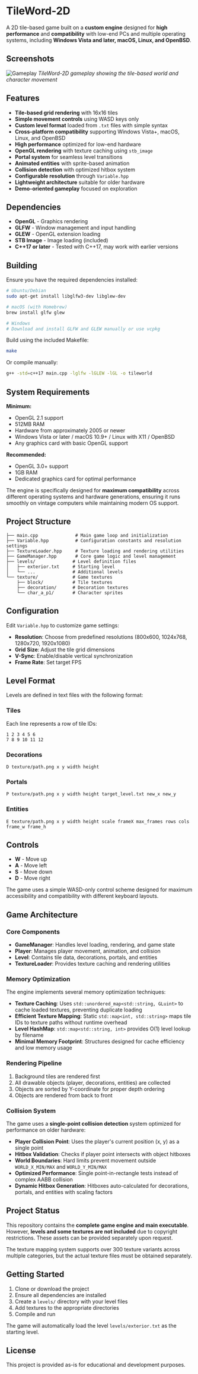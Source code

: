 # TileWord-2D

A 2D tile-based game built on a **custom engine** designed for **high performance** and **compatibility** with low-end PCs and multiple operating systems, including **Windows Vista and later, macOS, Linux, and OpenBSD**.

## Screenshots

![Gameplay](gameplay.png)
*TileWord-2D gameplay showing the tile-based world and character movement*

## Features

- **Tile-based grid rendering** with 16x16 tiles
- **Simple movement controls** using WASD keys only
- **Custom level format** loaded from `.txt` files with simple syntax
- **Cross-platform compatibility** supporting Windows Vista+, macOS, Linux, and OpenBSD
- **High performance** optimized for low-end hardware
- **OpenGL rendering** with texture caching using `stb_image`
- **Portal system** for seamless level transitions
- **Animated entities** with sprite-based animation
- **Collision detection** with optimized hitbox system
- **Configurable resolution** through `Variable.hpp`
- **Lightweight architecture** suitable for older hardware
- **Demo-oriented gameplay** focused on exploration

## Dependencies

- **OpenGL** - Graphics rendering
- **GLFW** - Window management and input handling
- **GLEW** - OpenGL extension loading
- **STB Image** - Image loading (included)
- **C++17 or later** - Tested with C++17, may work with earlier versions

## Building

Ensure you have the required dependencies installed:

```bash
# Ubuntu/Debian
sudo apt-get install libglfw3-dev libglew-dev

# macOS (with Homebrew)
brew install glfw glew

# Windows
# Download and install GLFW and GLEW manually or use vcpkg
```

Build using the included Makefile:

```bash
make
```

Or compile manually:

```bash
g++ -std=c++17 main.cpp -lglfw -lGLEW -lGL -o tileworld
```

## System Requirements

**Minimum:**
- OpenGL 2.1 support
- 512MB RAM
- Hardware from approximately 2005 or newer
- Windows Vista or later / macOS 10.9+ / Linux with X11 / OpenBSD
- Any graphics card with basic OpenGL support

**Recommended:**
- OpenGL 3.0+ support
- 1GB RAM
- Dedicated graphics card for optimal performance

The engine is specifically designed for **maximum compatibility** across different operating systems and hardware generations, ensuring it runs smoothly on vintage computers while maintaining modern OS support.

## Project Structure

```
├── main.cpp              # Main game loop and initialization
├── Variable.hpp          # Configuration constants and resolution settings
├── TextureLoader.hpp     # Texture loading and rendering utilities
├── GameManager.hpp       # Core game logic and level management
├── levels/              # Level definition files
│   ├── exterior.txt     # Starting level
│   └── ...              # Additional levels
└── texture/             # Game textures
    ├── block/           # Tile textures
    ├── decoration/      # Decoration textures
    └── char_a_p1/       # Character sprites
```

## Configuration

Edit `Variable.hpp` to customize game settings:

- **Resolution**: Choose from predefined resolutions (800x600, 1024x768, 1280x720, 1920x1080)
- **Grid Size**: Adjust the tile grid dimensions
- **V-Sync**: Enable/disable vertical synchronization
- **Frame Rate**: Set target FPS

## Level Format

Levels are defined in text files with the following format:

### Tiles
Each line represents a row of tile IDs:
```
1 2 3 4 5 6
7 8 9 10 11 12
```

### Decorations
```
D texture/path.png x y width height
```

### Portals
```
P texture/path.png x y width height target_level.txt new_x new_y
```

### Entities
```
E texture/path.png x y width height scale frameX max_frames rows cols frame_w frame_h
```

## Controls

- **W** - Move up
- **A** - Move left
- **S** - Move down  
- **D** - Move right

The game uses a simple WASD-only control scheme designed for maximum accessibility and compatibility with different keyboard layouts.

## Game Architecture

### Core Components

- **GameManager**: Handles level loading, rendering, and game state
- **Player**: Manages player movement, animation, and collision
- **Level**: Contains tile data, decorations, portals, and entities
- **TextureLoader**: Provides texture caching and rendering utilities

### Memory Optimization

The engine implements several memory optimization techniques:

- **Texture Caching**: Uses `std::unordered_map<std::string, GLuint>` to cache loaded textures, preventing duplicate loading
- **Efficient Texture Mapping**: Static `std::map<int, std::string>` maps tile IDs to texture paths without runtime overhead
- **Level HashMap**: `std::map<std::string, int>` provides O(1) level lookup by filename
- **Minimal Memory Footprint**: Structures designed for cache efficiency and low memory usage

### Rendering Pipeline

1. Background tiles are rendered first
2. All drawable objects (player, decorations, entities) are collected
3. Objects are sorted by Y-coordinate for proper depth ordering
4. Objects are rendered from back to front

### Collision System

The game uses a **single-point collision detection** system optimized for performance on older hardware:

- **Player Collision Point**: Uses the player's current position (x, y) as a single point
- **Hitbox Validation**: Checks if player point intersects with object hitboxes
- **World Boundaries**: Hard limits prevent movement outside `WORLD_X_MIN/MAX` and `WORLD_Y_MIN/MAX`
- **Optimized Performance**: Single point-in-rectangle tests instead of complex AABB collision
- **Dynamic Hitbox Generation**: Hitboxes auto-calculated for decorations, portals, and entities with scaling factors

## Project Status

This repository contains the **complete game engine and main executable**. However, **levels and some textures are not included** due to copyright restrictions. These assets can be provided separately upon request.

The texture mapping system supports over 300 texture variants across multiple categories, but the actual texture files must be obtained separately.

## Getting Started

1. Clone or download the project
2. Ensure all dependencies are installed
3. Create a `levels/` directory with your level files
4. Add textures to the appropriate directories
5. Compile and run

The game will automatically load the level `levels/exterior.txt` as the starting level.

## License

This project is provided as-is for educational and development purposes.
